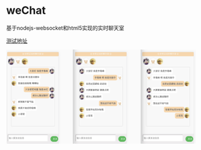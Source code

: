 # weChat
基于nodejs-websocket和html5实现的实时聊天室

<a href="http://wechat.niezhiliang.com">测试地址</a>


![demo](https://github.com/niezhiliang/weChat/blob/master/page/amazeui/img/chat.jpeg)
